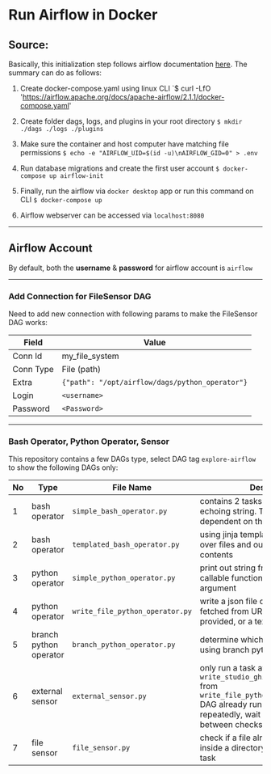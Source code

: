 # Run Airflow in Docker

## Source:

Basically, this initialization step follows airflow documentation [here](https://airflow.apache.org/docs/apache-airflow/stable/start/docker.html).
The summary can do as follows:

1. Create docker-compose.yaml using linux CLI
`$ curl -LfO 'https://airflow.apache.org/docs/apache-airflow/2.1.1/docker-compose.yaml'

2. Create folder dags, logs, and plugins in your root directory
`$ mkdir ./dags ./logs ./plugins`

3. Make sure the container and host computer have matching file permissions
`$ echo -e "AIRFLOW_UID=$(id -u)\nAIRFLOW_GID=0" > .env`

4. Run database migrations and create the first user account
`$ docker-compose up airflow-init`

5. Finally, run the airflow via `docker desktop` app or run this command on CLI
`$ docker-compose up`

6. Airflow webserver can be accessed via `localhost:8080`

-------------

## Airflow Account

By default, both the **username** & **password** for airflow account is `airflow`

-------------

### Add Connection for FileSensor DAG
Need to add new connection with following params to make the FileSensor DAG works:

| Field | Value |
| ------ | ------ |
| Conn Id | my_file_system |
| Conn Type | File (path) |
| Extra | ```{"path": "/opt/airflow/dags/python_operator"}``` |
| Login | `<username>` |
| Password | `<Password>` |

-------------

### Bash Operator, Python Operator, Sensor
This repository contains a few DAGs type, select DAG tag `explore-airflow` to show the following DAGs only:

| No | Type | File Name | Desc |
| ------ | ------ | ------ | ------ |
| 1 | bash operator | `simple_bash_operator.py` | contains 2 tasks, simply echoing string. The 2nd task dependent on the 1st task |
| 2 | bash operator | `templated_bash_operator.py` | using jinja template to loop over files and output the file contents |
| 3 | python operator | `simple_python_operator.py` | print out string from python callable function with specified argument |
| 4 | python operator | `write_file_python_operator.py` | write a json file contains data fetched from URL if URL is provided, or a text file if not |
| 5 | branch python operator | `branch_python_operator.py` | determine which task to run using branch python operator |
| 6 | external sensor | `external_sensor.py` | only run a task after task `write_studio_ghibli_data_task` from `write_file_python_operator` DAG already run first. Run repeatedly, wait 2 minutes between checks |
| 7 | file sensor | `file_sensor.py` | check if a file already exist inside a directory before run a task |
